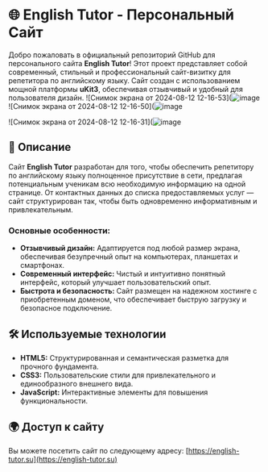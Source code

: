 # 🌐 English Tutor - Персональный Сайт

Добро пожаловать в официальный репозиторий GitHub для персонального сайта **English Tutor**! Этот проект представляет собой современный, стильный и профессиональный сайт-визитку для репетитора по английскому языку. Сайт создан с использованием мощной платформы **uKit3**, обеспечивая отзывчивый и удобный для пользователя дизайн.
![Снимок экрана от 2024-08-12 12-16-53](![image](https://github.com/user-attachments/assets/85208053-4246-404f-bd06-7071caac7a85)
![Снимок экрана от 2024-08-12 12-16-50](![image](https://github.com/user-attachments/assets/6733e4fd-a352-4f51-85ac-01664c5ccffc)

![Снимок экрана от 2024-08-12 12-16-31](![image](https://github.com/user-attachments/assets/16f898d8-a185-490f-8850-2481f1cecda1)




## 🚀 Описание

Сайт **English Tutor** разработан для того, чтобы обеспечить репетитору по английскому языку полноценное присутствие в сети, предлагая потенциальным ученикам всю необходимую информацию на одной странице. От контактных данных до списка предоставляемых услуг — сайт структурирован так, чтобы быть одновременно информативным и привлекательным.

### Основные особенности:
- **Отзывчивый дизайн:** Адаптируется под любой размер экрана, обеспечивая безупречный опыт на компьютерах, планшетах и смартфонах.
- **Современный интерфейс:** Чистый и интуитивно понятный интерфейс, который улучшает пользовательский опыт.
- **Быстрота и безопасность:** Сайт размещен на надежном хостинге с приобретенным доменом, что обеспечивает быструю загрузку и безопасное подключение.

## 🛠️ Используемые технологии

- **HTML5:** Структурированная и семантическая разметка для прочного фундамента.
- **CSS3:** Пользовательские стили для привлекательного и единообразного внешнего вида.
- **JavaScript:** Интерактивные элементы для повышения функциональности.

## 🌍 Доступ к сайту

Вы можете посетить сайт по следующему адресу: [https://english-tutor.su](https://english-tutor.su)